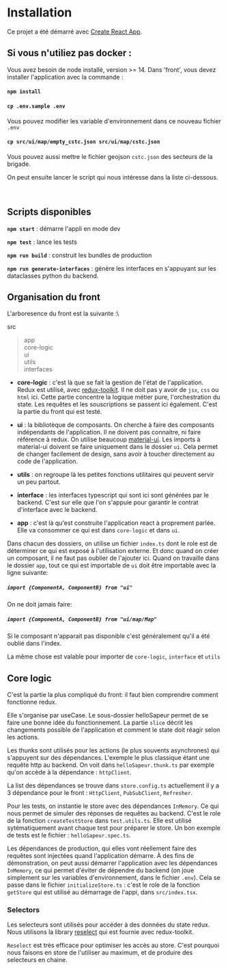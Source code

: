 # Installation

Ce projet a été démarré avec [Create React App](https://github.com/facebook/create-react-app).

## Si vous n'utiliez pas docker :

Vous avez besoin de node installé, version >= 14.
Dans 'front', vous devez installer l'application avec la commande :

#### `npm install`
#### `cp .env.sample .env`
Vous pouvez modifier les variable d'environnement dans ce nouveau fichier `.env`
#### `cp src/ui/map/empty_cstc.json src/ui/map/cstc.json`
Vous pouvez aussi mettre le fichier geojson `cstc.json` des secteurs de la brigade.

On peut ensuite lancer le script qui nous intéresse dans la liste ci-dessous.

<br/>

## Scripts disponibles

**`npm start`** : démarre l'appli en mode dev

**`npm test`** : lance les tests

**`npm run build`** : construit les bundles de production

**`npm run generate-interfaces`** : génère les interfaces en s'appuyant sur les dataclasses python du backend.

## Organisation du front

L'arboresence du front est la suivante :\

src

> app\
> core-logic\
> ui\
> utils\
> interfaces

- **core-logic** : c'est là que se fait la gestion de l'état de l'application. Redux est utilisé, avec [redux-toolkit](https://redux-toolkit.js.org/). Il ne doit pas y avoir de `jsx`, `css` ou `html` ici. Cette partie concentre la logique métier pure, l'orchestration du state. Les requêtes et les souscriptions se passent ici également. C'est la partie du front qui est testé.

- **ui** : la bibliotèque de composants. On cherche à faire des composants indépendants de l'application. Il ne doivent pas connaitre, ni faire référence à redux. On utilise beaucoup [material-ui](https://material-ui.com/). Les imports à material-ui doivent se faire uniquement dans le dossier `ui`. Cela permet de changer facilement de design, sans avoir à toucher directement au code de l'application.

- **utils** : on regroupe là les petites fonctions utilitaires qui peuvent servir un peu partout.

- **interface** : les interfaces typescript qui sont ici sont générées par le backend. C'est sur elle que l'on s'appuie pour garantir le contrat d'interface avec le backend.

- **app** : c'est là qu'est construite l'application react à proprement parlée. Elle va consommer ce qui est dans `core-logic` et dans `ui`.

Dans chacun des dossiers, on utilise un fichier `index.ts` dont le role est de déterminer ce qui est exposé à l'utilisation externe. Et donc quand on créer un composant, il ne faut pas oublier de l'ajouter ici. Quand on travaille dans le dossier `app`, tout ce qui est importable de `ui` doit être importable avec la ligne suivante:

##### `import {ComponentA, ComponentB} from "ui"`

On ne doit jamais faire:

##### `import {ComponentA, ComponentB} from "ui/map/Map"`

Si le composant n'apparait pas disponible c'est généralement qu'il a été oublié dans l'index.

La même chose est valable pour importer de `core-logic`, `interface` et `utils`

## Core logic

C'est la partie la plus compliqué du front: il faut bien comprendre comment fonctionne redux.

Elle s'organise par useCase. Le sous-dossier helloSapeur permet de se faire une bonne idée du fonctionnement. La partie `slice` décrit les changements possible de l'application et comment le state doit réagir selon les actions.

Les thunks sont utilisés pour les actions (le plus souvents asynchrones) qui s'appuyent sur des dépendances. L'exemple le plus classique étant une requête http au backend. On voit dans `helloSapeur.thunk.ts` par exemple qu'on accède à la dépendance : `httpClient`.

La list des dépendances se trouve dans `store.config.ts` actuellement il y a 3 dépendance pour le front : `HttpClient`, `PubSubClient`, `Refresher`.

Pour les tests, on instantie le store avec des dépendances `InMemory`. Ce qui nous permet de simuler des réponses de requêtes au backend. C'est le role de la fonction `createTestStore` dans `test.utils.ts`. Elle est utilisé sytématiquement avant chaque test pour préparer le store. Un bon exemple de tests est le fichier : `helloSapeur.spec.ts`.

Les dépendances de production, qui elles vont réellement faire des requêtes sont injectées quand l'application démarre. À des fins de démonstration, on peut aussi démarrer l'application avec les dépendances `InMemory`, ce qui permet d'éviter de dépendre du backend (on joue simplement sur les variables d'environnement, dans le fichier `.env`). Cela se passe dans le fichier `initializeStore.ts` : c'est le role de la fonction `getStore` qui est utilisé au démarrage de l'appi, dans `src/index.tsx`.

### Selectors

Les selecteurs sont utilisés pour accéder à des données du state redux. Nous utilisons la library [reselect](https://github.com/reduxjs/reselect) qui est fournie avec redux-toolkit.

`Reselect` est très efficace pour optimiser les accès au store. C'est pourquoi nous faisons en store de l'utiliser au maximum, et de produire des selecteurs en chaine.
